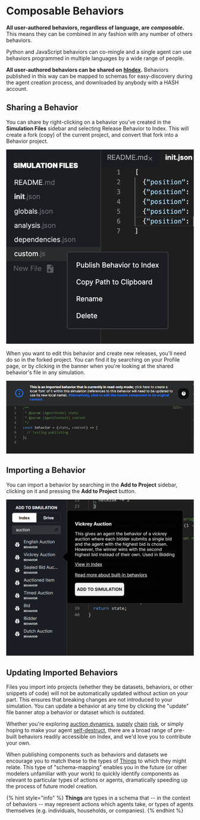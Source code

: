 # Composable Behaviors

**All user-authored behaviors, regardless of language, are** _**composable**_**.** This means they can be combined in any fashion with any number of others behaviors.

Python and JavaScript behaviors can co-mingle and a single agent can use behaviors programmed in multiple languages by a wide range of people.

**All user-authored behaviors can be shared on** [**hIndex**](https://hash.ai/index)**.** Behaviors published in this way can be mapped to schemas for easy-discovery during the agent creation process, and downloaded by anybody with a HASH account.

## Sharing a Behavior

You can share by right-clicking on a behavior you've created in the **Simulation Files** sidebar and selecting Release Behavior to Index. This will create a fork \(copy\) of the current project, and convert that fork into a  Behavior project.

![Publishing a behavior to Index](../.gitbook/assets/screen-shot-2020-05-30-at-5.54.56-pm.png)

When you want to edit this behavior and create new releases, you'll need do so in the forked project. You can find it by searching on your Profile page, or by clicking in the banner when you're looking at the shared behavior's file in any simulation.

![Navigating to a shared behavior project](../.gitbook/assets/image%20%2821%29.png)

## Importing a Behavior

You can import a behavior by searching in the **Add to Project** sidebar, clicking on it and pressing the **Add to Project** button.

![Adding a published behavior to your model](../.gitbook/assets/image%20%284%29.png)

## Updating Imported Behaviors

Files you import into projects \(whether they be datasets, behaviors, or other snippets of code\) will not be automatically updated without action on your part. This ensures that breaking changes are not introduced to your simulation. You can update a behavior at any time by clicking the "update" file banner atop a behavior or dataset which is outdated.

Whether you're exploring [auction dynamics](https://hash.ai/@hash/english-auction), [supply](https://hash.ai/@hash/supply-chain-fulfill) [chain](https://hash.ai/@hash/supply-chain-calculate-order) [risk](https://hash.ai/@hash/supply-chain-intake), or simply hoping to make your agent [self-destruct](https://hash.ai/@hash/remove-self), there are a broad range of pre-built behaviors readily accessible on Index, and we'd love you to contribute your own.

When publishing components such as behaviors and datasets we encourage you to match these to the types of [Things](https://hash.ai/schemas/Thing) to which they might relate. This type of "schema-mapping" enables you in the future \(or other modelers unfamiliar with your work\) to quickly identify components as relevant to particular types of actions or agents, dramatically speeding up the process of future model creation.

{% hint style="info" %}
**Things** are types in a schema that -- in the context of behaviors -- may represent actions which agents take, or types of agents themselves \(e.g. individuals, households, or companies\).
{% endhint %}

